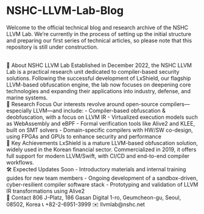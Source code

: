 # NSHC-LLVM-Lab-Blog

Welcome to the official technical blog and research archive of the NSHC LLVM Lab.
We’re currently in the process of setting up the initial structure and preparing our first series of technical articles, so please note that this repository is still under construction.
  
<br>
🧬 About NSHC LLVM Lab  
Established in December 2022, the NSHC LLVM Lab is a practical research unit dedicated to compiler-based security solutions.
Following the successful development of LxShield, our flagship LLVM-based obfuscation engine, the lab now focuses on deepening core technologies and expanding their applications into industry, defense, and marine systems.
  
<br>
🔬 Research Focus  
Our interests revolve around open-source compilers—especially LLVM—and include:
  - Compiler-based obfuscation & deobfuscation, with a focus on LLVM IR  
  - Virtualized execution models such as WebAssembly and eBPF  
  - Formal verification tools like Alive2 and KLEE, built on SMT solvers  
  - Domain-specific compilers with HW/SW co-design, using FPGAs and GPUs to enhance security and performance  
  
<br>
🚀 Key Achievements  
LxShield is a mature LLVM-based obfuscation solution, widely used in the Korean financial sector.  
Commercialized in 2019, it offers full support for modern LLVM/Swift, with CI/CD and end-to-end compiler workflows.
  
<br>
🛠️ Expected Updates Soon
  - Introductory materials and internal training guides for new team members  
  - Ongoing development of a sandbox-driven, cyber-resilient compiler software stack  
  - Prototyping and validation of LLVM IR transformations using Alive2  
  
<br>
📍 Contact  
806 J-Platz, 186 Gasan Digital 1-ro, Geumcheon-gu, Seoul, 08502, Korea  
📞 +82-2-6951-3999  ✉️ llvmlab@nshc.net  


